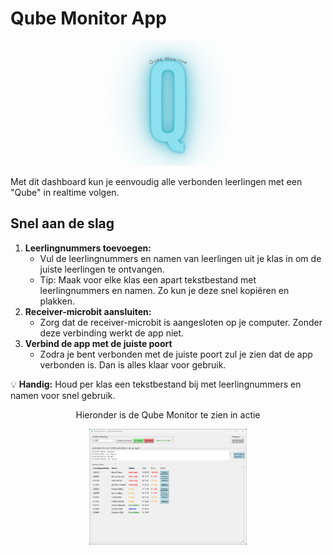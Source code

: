 # Qube Monitor App
<p align="center">
  <img src="qube_monitor.png" alt="Qube Monitor Logo" width="200"/>
</p>
Met dit dashboard kun je eenvoudig alle verbonden leerlingen met een "Qube" in realtime volgen.

## Snel aan de slag
1. **Leerlingnummers toevoegen:**
   - Vul de leerlingnummers en namen van leerlingen uit je klas in om de juiste leerlingen te ontvangen.
   - Tip: Maak voor elke klas een apart tekstbestand met leerlingnummers en namen. Zo kun je deze snel kopiëren en plakken.
2. **Receiver-microbit aansluiten:**
   - Zorg dat de receiver-microbit is aangesloten op je computer. Zonder deze verbinding werkt de app niet.
3. **Verbind de app met de juiste poort**
   - Zodra je bent verbonden met de juiste poort zul je zien dat de app verbonden is. Dan is alles klaar voor gebruik.

💡 **Handig:** Houd per klas een tekstbestand bij met leerlingnummers en namen voor snel gebruik.
<p align='center'>Hieronder is de Qube Monitor te zien in actie</p>
<p align="center">
  <img src="screenshot.png" alt="Qube Monitor screenshot" width="50%"/>
</p>